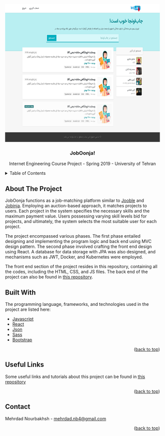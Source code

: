 <div id="top"></div>


<br />
<div align="center">
  <a href="https://github.com/MNourbakhsh75/ie_react">
    <img src="src/assets/logo/home-page.png" alt="Logo" width="600" height="450">
  </a>

  <h3 align="center">JobOonja!</h3>

  <p align="center">
    Internet Engineering Course Project - Spring 2019 - University of Tehran
    
</div>



<!-- TABLE OF CONTENTS -->
<details>
  <summary>Table of Contents</summary>
  <ol>
    <li>
      <a href="#about-the-project">About The Project</a>
    </li>
    <li>
      <a href="#built-with">Built With</a>
    </li>
    <li><a href="#useful-links">Useful Links</a></li>
    <li><a href="#contact">Contact</a></li>
  </ol>
</details>



<!-- ABOUT THE PROJECT -->
## About The Project


JobOonja functions as a job-matching platform similar to <a href="https://jooble.org/">Jooble</a> and <a href="https://jobinja.ir/">Jobinja</a>. Employing an auction-based approach, it matches projects to users. Each project in the system specifies the necessary skills and the maximum payment value. Users possessing varying skill levels bid for projects, and ultimately, the system selects the most suitable user for each project.

The project encompassed various phases. The first phase entailed designing and implementing the program logic and back end using <a hre="https://www.tutorialspoint.com/design_pattern/mvc_pattern.htm">MVC design pattern</a>. The second phase involved crafting the front end design using React. A database for data storage with JPA was also designed, and mechanisms such as JWT, Docker, and Kubernetes were employed.

The front end section of the project resides in this repository, containing all the codes, including the HTML, CSS, and JS files. The back end of the project can also be found in <a href="https://github.com/MNourbakhsh75/IE_CA">this repository</a>.

## Built With

The programming language, frameworks, and technologies used in the project are listed here:

* [Javascript](https://www.javascript.com/)
* [React](https://react.dev/)
* [Json](https://www.json.org/json-en.html)
* [Sass](https://sass-lang.com/)
* [Bootstrap](https://getbootstrap.com/)

<p align="right">(<a href="#top">back to top</a>)</p>






## Useful Links

Some useful links and tutorials about this project can be found in <a href="https://github.com/NegarMirgati/JobInja/tree/master#useful-tutorials">this repository</a>

<p align="right">(<a href="#top">back to top</a>)</p>


<!-- CONTACT -->
## Contact

Mehrdad Nourbakhsh - mehrdad.nb4@gmail.com

<p align="right">(<a href="#top">back to top</a>)</p>
